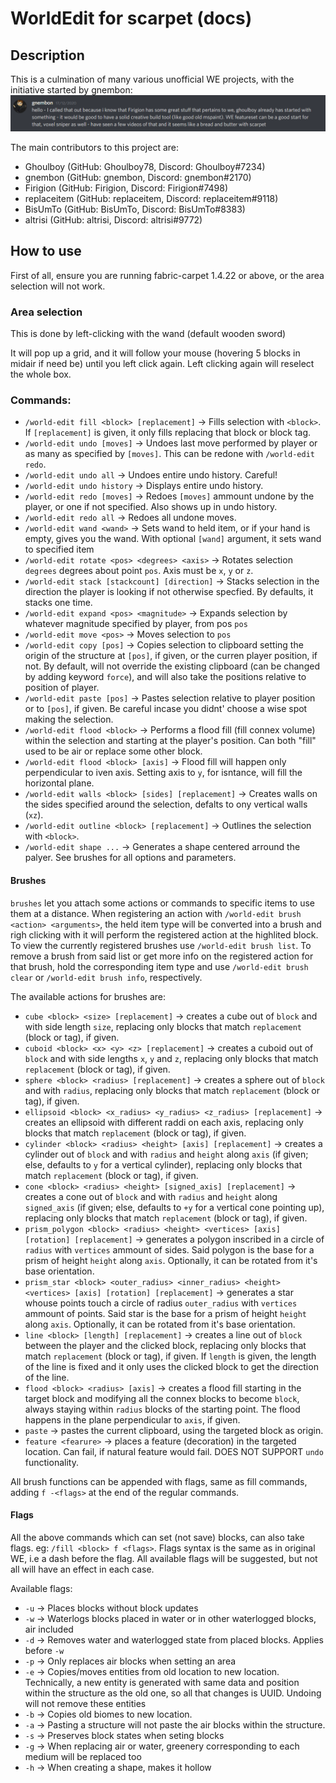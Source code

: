 # WorldEdit for scarpet (docs)

## Description

This is a culmination of many various unofficial WE projects, with the initiative started by gnembon:
![img.png](img.png)

The main contributors to this project are:
 - Ghoulboy     (GitHub: Ghoulboy78, Discord: Ghoulboy#7234)
 - gnembon      (GitHub: gnembon, Discord: gnembon#2170)
 - Firigion     (GitHub: Firigion, Discord: Firigion#7498)
 - replaceitem  (GitHub: replaceitem, Discord: replaceitem#9118)
 - BisUmTo      (GitHub: BisUmTo, Discord: BisUmTo#8383)
 - altrisi	 (GitHub: altrisi, Discord: altrisi#9772)

## How to use
First of all, ensure you are running fabric-carpet 1.4.22 or above, or the area selection will not work.

### Area selection

This is done by left-clicking with the wand (default wooden sword)

It will pop up a grid, and it will follow your mouse (hovering 5 blocks in midair if need be) until you left click again.
Left clicking again will reselect the whole box.

### Commands:
 - `/world-edit fill <block> [replacement]` -> Fills selection with `<block>`. If `[replacement]` is given, it only fills replacing that block or block tag.
 - `/world-edit undo [moves]` -> Undoes last move performed by player or as many as specified by `[moves]`. This can be redone with `/world-edit redo`.
 - `/world-edit undo all` -> Undoes entire undo history. Careful!
 - `/world-edit undo history` -> Displays entire undo history.
 - `/world-edit redo [moves]` -> Redoes `[moves]` ammount undone by the player, or one if not specified. Also shows up in undo history.
 - `/world-edit redo all` -> Redoes all undone moves.
 - `/world-edit wand <wand>` -> Sets wand to held item, or if your hand is empty, gives you the wand. With optional `[wand]` argument, it sets wand to specified item
 - `/world-edit rotate <pos> <degrees> <axis>` -> Rotates selection `degrees` degrees about point `pos`. Axis must be `x`, `y` or `z`.
 - `/world-edit stack [stackcount] [direction]` -> Stacks selection in the direction the player is looking if not otherwise specfied. By defaults, it stacks one time.
 - `/world-edit expand <pos> <magnitude>` -> Expands selection by whatever magnitude specified by player, from pos `pos`
 - `/world-edit move <pos>` -> Moves selection to `pos`
 - `/world-edit copy [pos]` -> Copies selection to clipboard setting the origin of the structure at `[pos]`, if given, or the curren player position, if not. By default, will not override the existing clipboard (can be changed by adding keyword `force`), and will also take the positions relative to position of player.
 - `/world-edit paste [pos]` -> Pastes selection relative to player position or to `[pos]`, if given. Be careful incase you didnt' choose a wise spot making the selection.
 - `/world-edit flood <block>` -> Performs a flood fill (fill connex volume) within the selection and starting at the player's position. Can both "fill" used to be air or replace some other block.
 - `/world-edit flood <block> [axis]` -> Flood fill will happen only perpendicular to iven axis. Setting axis to `y`, for isntance, will fill the horizontal plane.
 - `/world-edit walls <block> [sides] [replacement]` -> Creates walls on the sides specified around the selection, defalts to ony vertical walls (`xz`).
 - `/world-edit outline <block> [replacement]` -> Outlines the selection with `<block>`.
 - `/world-edit shape ...` -> Generates a shape centered arround the palyer. See brushes for all options and parameters.

#### Brushes

`brushes` let you attach some actions or commands to specific items to use them at a distance. When registering an action with `/world-edit brush <action> <arguments>`, the held item type will be converted into a brush and righ clicking with it will perform the registered action at the highlited block. To view the currently registered brushes use `/world-edit brush list`. To remove a brush from said list or get more info on the registered action for that brush, hold the corresponding item type and use `/world-edit brush clear` or `/world-edit brush info`, respectively.

The available actions for brushes are:
- `cube <block> <size> [replacement]` -> creates a cube out of `block` and with side length `size`, replacing only blocks that match `replacement` (block or tag), if given.
- `cuboid <block> <x> <y> <z> [replacement]` -> creates a cuboid out of `block` and with side lengths `x`, `y` and `z`, replacing only blocks that match `replacement` (block or tag), if given.
- `sphere <block> <radius> [replacement]` -> creates a sphere out of `block` and with `radius`, replacing only blocks that match `replacement` (block or tag), if given.
- `ellipsoid <block> <x_radius> <y_radius> <z_radius> [replacement]` -> creates an ellipsoid with different raddi on each axis, replacing only blocks that match `replacement` (block or tag), if given.
- `cylinder <block> <radius> <height> [axis] [replacement]` -> creates a cylinder out of `block` and with `radius` and `height` along `axis` (if given; else, defaults to `y` for a vertical cylinder), replacing only blocks that match `replacement` (block or tag), if given.
- `cone <block> <radius> <height> [signed_axis] [replacement]` -> creates a cone out of `block` and with `radius` and `height` along `signed_axis` (if given; else, defaults to `+y` for a vertical cone pointing up), replacing only blocks that match `replacement` (block or tag), if given.
- `prism_polygon <block> <radius> <height> <vertices> [axis] [rotation] [replacement]` -> generates a polygon inscribed in a circle of `radius` with `vertices` ammount of sides. Said polygon is the base for a prism of height `height` along `axis`. Optionally, it can be rotated from it's base orientation.
- `prism_star <block> <outer_radius> <inner_radius> <height> <vertices> [axis] [rotation] [replacement]` -> generates a star whouse points touch a circle of radius `outer_radius` with `vertices` ammount of points. Said star is the base for a prism of height `height` along `axis`. Optionally, it can be rotated from it's base orientation.
- `line <block> [length] [replacement]` -> creates a line out of `block` between the player and the clicked block, replacing only blocks that match `replacement` (block or tag), if given. If `length` is given, the length of the line is fixed and it only uses the clicked block to get the direction of the line.
- `flood <block> <radius> [axis]` -> creates a flood fill starting in the target block and modifying all the connex blocks to become `block`, always staying within `radius` blocks of the starting point. The flood happens in the plane perpendicular to `axis`, if given.
- `paste` -> pastes the current clipboard, using the targeted block as origin.
- `feature <fearure>` -> places a feature (decoration) in the targeted location. Can fail, if natural feature would fail. DOES NOT SUPPORT `undo` functionality.

All brush functions can be appended with flags, same as fill commands, adding `f -<flags>` at the end of the regular commands.

#### Flags

All the above commands which can set (not save) blocks, can also take flags. eg: `/fill <block> f <flags>`. Flags syntax
is the same as in original WE, i.e a dash before the flag. All available flags will be suggested, but not all will have
an effect in each case.

Available flags:

 - `-u` -> Places blocks without block updates
 - `-w` -> Waterlogs blocks placed in water or in other waterlogged blocks, air included
 - `-d` -> Removes water and waterlogged state from placed blocks. Applies before `-w`
 - `-p` -> Only replaces air blocks when setting an area
 - `-e` -> Copies/moves entities from old location to new location. Technically, a new entity is generated with same data
    and position within the structure as the old one, so all that changes is UUID. Undoing will not remove these entities
 - `-b` -> Copies old biomes to new location.
 - `-a` -> Pasting a structure will not paste the air blocks within the structure.
 - `-s` -> Preserves block states when seting blocks
 - `-g` -> When replacing air or water, greenery corresponding to each medium will be replaced too
 - `-h` -> When creating a shape, makes it hollow
